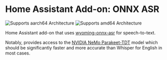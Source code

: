 # Home Assistant Add-on: ONNX ASR

![Supports aarch64 Architecture][aarch64-shield] ![Supports amd64 Architecture][amd64-shield]

Home Assistant add-on that uses [wyoming-onnx-asr](https://github.com/tboby/wyoming-onnx-asr) for speech-to-text.

Notably, provides access to the [NVIDIA NeMo Parakeet-TDT](https://developer.nvidia.com/blog/turbocharge-asr-accuracy-and-speed-with-nvidia-nemo-parakeet-tdt/) model which should be significantly faster and more accurate than Whisper for English in most cases.

[aarch64-shield]: https://img.shields.io/badge/aarch64-yes-green.svg
[amd64-shield]: https://img.shields.io/badge/amd64-yes-green.svg
[armhf-shield]: https://img.shields.io/badge/armhf-no-red.svg
[armv7-shield]: https://img.shields.io/badge/armv7-no-red.svg
[i386-shield]: https://img.shields.io/badge/i386-no-red.svg
